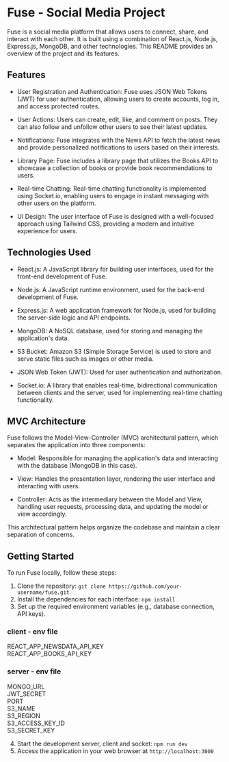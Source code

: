 # Fuse - Social Media Project

Fuse is a social media platform that allows users to connect, share, and interact with each other. It is built using a combination of React.js, Node.js, Express.js, MongoDB, and other technologies. This README provides an overview of the project and its features.

## Features

- User Registration and Authentication: Fuse uses JSON Web Tokens (JWT) for user authentication, allowing users to create accounts, log in, and access protected routes.

- User Actions: Users can create, edit, like, and comment on posts. They can also follow and unfollow other users to see their latest updates.

- Notifications: Fuse integrates with the News API to fetch the latest news and provide personalized notifications to users based on their interests.

- Library Page: Fuse includes a library page that utilizes the Books API to showcase a collection of books or provide book recommendations to users.

- Real-time Chatting: Real-time chatting functionality is implemented using Socket.io, enabling users to engage in instant messaging with other users on the platform.

- UI Design: The user interface of Fuse is designed with a well-focused approach using Tailwind CSS, providing a modern and intuitive experience for users.

## Technologies Used

- React.js: A JavaScript library for building user interfaces, used for the front-end development of Fuse.

- Node.js: A JavaScript runtime environment, used for the back-end development of Fuse.

- Express.js: A web application framework for Node.js, used for building the server-side logic and API endpoints.

- MongoDB: A NoSQL database, used for storing and managing the application's data.

- S3 Bucket: Amazon S3 (Simple Storage Service) is used to store and serve static files such as images or other media.

- JSON Web Token (JWT): Used for user authentication and authorization.

- Socket.io: A library that enables real-time, bidirectional communication between clients and the server, used for implementing real-time chatting functionality.

## MVC Architecture

Fuse follows the Model-View-Controller (MVC) architectural pattern, which separates the application into three components:

- Model: Responsible for managing the application's data and interacting with the database (MongoDB in this case).

- View: Handles the presentation layer, rendering the user interface and interacting with users.

- Controller: Acts as the intermediary between the Model and View, handling user requests, processing data, and updating the model or view accordingly.

This architectural pattern helps organize the codebase and maintain a clear separation of concerns.

## Getting Started

To run Fuse locally, follow these steps:

1. Clone the repository: `git clone https://github.com/your-username/fuse.git`
2. Install the dependencies for each interface: `npm install`
3. Set up the required environment variables (e.g., database connection, API keys).

### client - env file
REACT_APP_NEWSDATA_API_KEY <br>
REACT_APP_BOOKS_API_KEY <br>

### server - env file
MONGO_URL <br>
JWT_SECRET <br>
PORT<br>
S3_NAME<br>
S3_REGION<br>
S3_ACCESS_KEY_ID<br>
S3_SECRET_KEY

4. Start the development server, client and socket: `npm run dev`
5. Access the application in your web browser at `http://localhost:3000`

